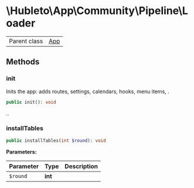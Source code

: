 
# \Hubleto\App\Community\Pipeline\Loader
<table class='table-default dense'>
<tr><td>Parent class</td><td><a href="../../../Framework/App">App</a></td></tr></table>


## Methods

### init

Inits the app: adds routes, settings, calendars, hooks, menu items, .

```php
public init(): void
```

..


### installTables

```php
public installTables(int $round): void
```

**Parameters:**

| Parameter | Type    | Description |
|-----------|---------|-------------|
| `$round`  | **int** |             |

